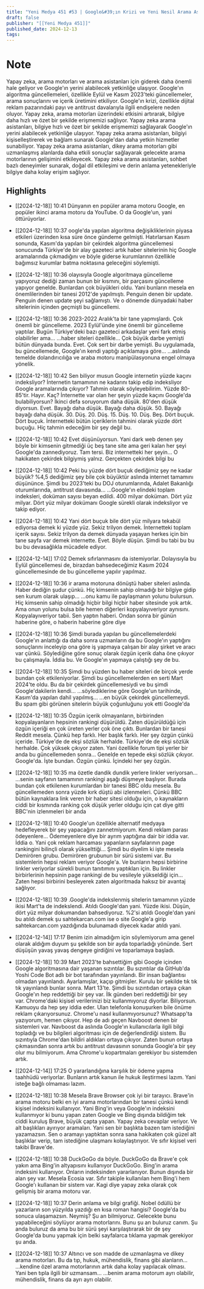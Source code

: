 ```yaml
---
title: "Yeni Medya 451 #53 | Google&#39;ın Krizi ve Yeni Nesil Arama Asistanları"
draft: false
publisher: "[[Yeni Medya 451]]"
published_date: 2024-12-13
tags:
---
```

# Note
 Yapay zeka, arama motorları ve arama asistanları için giderek daha önemli hale geliyor ve Google'ın yerini alabilecek yetkinliğe ulaşıyor.
Google'ın algoritma güncellemeleri, özellikle Eylül ve Kasım 2023'teki güncellemeler, arama sonuçlarını ve içerik üretimini etkiliyor.
Google'ın krizi, özellikle dijital reklam pazarındaki payı ve antitrust davalarıyla ilgili endişelere neden oluyor.
Yapay zeka, arama motorları üzerindeki etkisini artırarak, bilgiye daha hızlı ve özet bir şekilde erişmemizi sağlıyor.
Yapay zeka arama asistanları, bilgiye hızlı ve özet bir şekilde erişmemizi sağlayarak Google'ın yerini alabilecek yetkinliğe ulaşıyor.
Yapay zeka arama asistanları, bilgiyi kişiselleştirerek ve bağlam sunarak Google'dan daha yetkin hizmetler sunabiliyor.
Yapay zeka arama asistanları, dikey arama motorları gibi uzmanlaşmış alanlarda daha etkili sonuçlar sağlayarak gelecekte arama motorlarının gelişimini etkileyecek.
Yapay zeka arama asistanları, sohbet bazlı deneyimler sunarak, doğal dil etkileşimi ve derin anlama yetenekleriyle bilgiye daha kolay erişim sağlıyor.


## Highlights
* [[2024-12-18]] 10:41  Dünyanın en popüler arama motoru Google, en popüler ikinci arama motoru da YouTube. O da Google'un, yani öttürüyorlar.

* [[2024-12-18]] 10:37  oogle'da yapılan algoritma değişikliklerinin piyasa etkileri üzerinden kısa süre önce gündeme gelmişti. Hatırlarsan Kasım sonunda, Kasım'da yapılan bir çekirdek algoritma güncellemesi sonucunda Türkiye'de bir alay gazeteci artık haber sitelerinin hiç Google aramalarında çıkmadığını ve böyle giderse kurumlarının özellikle bağımsız kurumlar batma noktasına geleceğini söylemişti.

* [[2024-12-18]] 10:36  olayısıyla Google algoritmaya güncelleme yapıyoruz dediği zaman bunun bir kısmını, bir parçasını güncelleme yapıyor genelde. Bunlardan çok büyükleri oldu. Yani bunların mesela en önemlilerinden bir tanesi 2012'de yapılmıştı. Penguin denen bir update. Penguin denen update şeyi sağlamıştı. Ve o dönemde dünyadaki haber sitelerinin içinden geçmişti bu güncellemi.

* [[2024-12-18]] 10:36  2023-2022 Aralık'ta bir tane yapmışlardı. Çok önemli bir güncelleme. 2023 Eylül'ünde yine önemli bir güncelleme yaptılar. Bugün Türkiye'deki bazı gazeteci arkadaşlar yeni fark etmiş olabilirler ama... ...haber siteleri özellikle... Çok büyük darbe yemişti bütün dünyada bunda. Evet. Çok sert bir darbe yemişti. Bu uygulamada, bu güncellemede, Google'ın kendi yaptığı açıklamaya göre... ...aslında temelde dolandırıcılığa ve araba motoru manipülasyonuna engel olmaya yönelik.

* [[2024-12-18]] 10:42  Sen biliyor musun Google internetin yüzde kaçını indeksliyor? İnternetin tamamının ne kadarını takip edip indeksliyor Google aramalarında çıkıyor? Tahmin olarak söyleyebilirim. Yüzde 80-85'tir. Hayır. Kaç? İnternette var olan her şeyin yüzde kaçını Google'da bulabiliyorsun? İkinci defa soruyorum daha düşük. 80'den düşük diyorsun. Evet. Bayağı daha düşük. Bayağı daha düşük. 50. Bayağı bayağı daha düşük. 30. Düş. 20. Düş. 15. Düş. 10. Düş. Beş. Dört buçuk. Dört buçuk. İnternetteki bütün içeriklerin tahmini olarak yüzde dört buçuğu. Hiç tahmin edeceğim bir şey değil bu.

* [[2024-12-18]] 10:42  Evet düşünüyorsun. Yani dark web denen şey böyle bir kimsenin gitmediği üç beş tane site ama geri kalan her şeyi Google'da zannediyoruz. Tam tersi. Biz internetteki her şeyin... O hakikaten çekirdek bilgiymiş yalnız. Gerçekten çekirdek bilgi bu

* [[2024-12-18]] 10:42  Peki bu yüzde dört buçuk dediğimiz şey ne kadar büyük? %4,5 dediğimiz şey bile çok büyüktür aslında internet tamamını düşününce. Şimdi bu 2023'teki bu DOJ oturumlarında, Adalet Bakanlığı oturumlarında, antitrust davasında... ...Google'ın elindeki toplam indeksleri, doküman sayısı beyan edildi. 400 milyar doküman. Dört yüz milyar. Dört yüz milyar dokümanı Google sürekli olarak indeksliyor ve takip ediyor.

* [[2024-12-18]] 10:42  Yani dört buçuk bile dört yüz milyara tekabül ediyorsa demek ki yüzde yüz. Sekiz trilyon demek. İnternetteki toplam içerik sayısı. Sekiz trilyon da demek dünyada yaşayan herkes için bin tane sayfa var demek internette. Evet. Böyle düşün. Şimdi bu tabi bu bu bu bu devasağlıkla mücadele ediyor.

* [[2024-12-14]] 17:02  Demek sıfırlanmasını da istemiyorlar. Dolayısıyla bu Eylül güncellemesi de, birazdan bahsedeceğimiz Kasım 2024 güncellemesinde de bu güncelleme yapılır yapılmaz.

* [[2024-12-18]] 10:36  ir arama motoruna dönüştü haber siteleri aslında. Haber dediğin şudur çünkü. Hiç kimsenin sahip olmadığı bir bilgiye gidip sen kurum olarak ulaşıp... ...onu kamu ile paylaşmanın yolunu bulursun. Hiç kimsenin sahip olmadığı hiçbir bilgi hiçbir haber sitesinde yok artık. Ama onun yolunu bulsa bile hemen diğerleri kopyalayıveriyor aynısını. Kopyalayıveriyor tabii. Sen yaptın haberi. Ondan sonra bir günün haberine göre, o haberin haberine göre diye

* [[2024-12-18]] 10:36  Şimdi burada yapılan bu güncellemelerdeki Google'ın anlattığı da daha sonra uzmanların da bu Google'ın yaptığını sonuçlarını inceleyip ona göre iş yapmaya çalışan bir alay şirket ve aracı var çünkü. Söylediğine göre sonuç olarak özgün içerik daha öne çıkıyor bu çalışmayla. İddia bu. Ve Google'ın yapmaya çalıştığı şey de bu.

* [[2024-12-18]] 10:35  Şimdi bu yüzden bu haber siteleri de birçok yerde bundan çok etkileniyorlar. Şimdi bu güncellemelerden en serti Mart 2024'te oldu. Bu da bir çekirdek güncellemesiydi ve bu şimdi Google'dakilerin kendi... ...söylediklerine göre Google'un tarihinde, Kasım'da yapılan dahil yapılmış... ...en büyük çekirdek güncellemeydi. Bu spam gibi görünen sitelerin büyük çoğunluğunu yok etti Google'da

* [[2024-12-18]] 10:35  Özgün içerik olmayanların, birbirinden kopyalayanların hepsinin rankingi düşürüldü. Zaten düşürüldüğü için özgün içeriği en çok üreten yerler çok öne çıktı. Bunlardan bir tanesi Reddit mesela. Çünkü hep farklı. Her başlık farklı. Her şey özgün çünkü içeride. Türkiye'de de ekşi sözlük herhalde. Türkiye'de de ekşi sözlük herhalde. Çok yüksek çıkıyor zaten. Yani özellikle forum tipi yerler bir anda bu güncellemeden sonra... Genelde en tepede ekşi sözlük çıkıyor. Google'da. İşte bundan. Özgün çünkü. İçindeki her şey özgün.

* [[2024-12-18]] 10:35  ma özetle dandik dundik yerlere linkler veriyorsan... ...senin sayfanın tamamının rankingi aşağı düşmeye başlıyor. Burada bundan çok etkilenen kurumlardan bir tanesi BBC oldu mesela. Bu güncellemeden sonra yüzde kırk düştü abi izlenmeleri. Çünkü BBC bütün kaynaklara link veren bir haber sitesi olduğu için, o kaynakların ciddi bir kısmında ranking çok düşük yerler olduğu için çat diye gitti BBC'nin izlenmeleri bir anda

* [[2024-12-18]] 10:40  Google'un özellikle alternatif medyaya hedefleyerek bir şey yapacağını zannetmiyorum. Kendi reklam parası ödeyenlere... Ödemeyenlere diye bir ayrım yaptığına dair bir iddia var. İddia o. Yani çok reklam harcaması yapanların sayfalarının page rankingini bilinçli olarak yükselttiği... Şimdi bu diyelim ki işte mesela Demirören grubu. Demirören grubunun bir sürü sistemi var. Bu sistemlerin hepsi reklam veriyor Google'a. Ve bunların hepsi birbirine linkler veriyorlar sürekli bunun tanıtımını yaptıkları için. Bu linkler birbirlerinin hepsinin page rankingi de bu vesileyle yükseldiği için... Zaten hepsi birbirini besleyerek zaten algoritmada haksız bir avantaj sağlıyor.

* [[2024-12-18]] 10:39  .Google'da indekslenmiş sitelerin tamamının yüzde ikisi Mart'ta de indekslendi. Atıldı Google'dan yani. Yüzde ikisi. Düşün, dört yüz milyar dokumandan bahsediyoruz. %2'si atıldı Google'dan yani bu atıldı demek şu sahtekarcan.com ise o site Google'a girip sahtekarcan.com yazdığında bulunamadı diyecek kadar atıldı yani.

* [[2024-12-14]] 17:17  Benim izin almadığım için söylemiyorum ama genel olarak aldığım duyum şu şekilde son bir ayda toparladığı yönünde. Sert düşüşün yavaş yavaş dengeye girdiğini ve toparlamaya başladı.

* [[2024-12-18]] 10:39  Mart 2023'te bahsettiğim gibi Google içinden Google algoritmasına dair yaşanan sızıntılar. Bu sızıntılar da GitHub'da Yoshi Code Bot adlı bir bot tarafından yayınlandı. Bir insan bağlantısı olmadan yayınlandı. Ayarlamışlar, kaçıp gitmişler. Kurulu bir şekilde tık tık tık yayınlandı bunlar sonra. Mart 13'te. Şimdi bu sızıntıdan ortaya çıkan Google'ın hep reddettiği bir şey var. İlk günden beri reddettiği bir şey var. Chrome'daki kişisel verilerinizi biz kullanmıyoruz diyorlar. Biliyorsun. Kamuoyu da hep şey iddia eder. Ulan telefonla konuşurken bile önüme reklam çıkarıyorsunuz. Chrome'u nasıl kullanmıyorsunuz? Whatsapp'ta yazıyorum, hemen çıkıyor. Hep de adı geçen Navboost denen bir sistemleri var. Navboost da aslında Google'ın kullanıcılarla ilgili bilgi topladığı ve bu bilgileri algoritması için de değerlendirdiği sistem. Bu sızıntıyla Chrome'dan bildiri aldıkları ortaya çıkıyor. Zaten bunun ortaya çıkmasından sonra artık bu antitrust davasının sonunda Google'a bir şey olur mu bilmiyorum. Ama Chrome'u kopartmaları gerekiyor bu sistemden artık.

* [[2024-12-14]] 17:25  O yararlandığına karşılık bir ödeme yapma taahhüdü veriyorlar. Bunların artık kanun ile hukuk ileştirmesi lazım. Yani isteğe bağlı olmaması lazım.

* [[2024-12-18]] 10:38  Mesela Brave Browser çok iyi bir tarayıcı. Brave'in arama motoru belki en iyi arama motorlarından bir tanesi çünkü kendi kişisel indeksini kullanıyor. Yani Bing'in veya Google'ın indeksini kullanmıyor ki bunu yapan zaten Google ve Bing dışında bildiğim tek ciddi kuruluş Brave, büyük çapta yapan. Yapay zeka cevaplar veriyor. Ve alt başlıkları ayırıyor aramaları. Yani sen bir başlıkta bazen tam istediğini yazamazsın. Sen o aramayı yaptıktan sonra sana hakikaten çok güzel alt başlıklar verip, tam istediğine ulaşmanı kolaylaştırıyor. Ve sıfır kişisel veri takibi Brave'de.

* [[2024-12-18]] 10:38  DuckGoGo da böyle. DuckGoGo da Brave'e çok yakın ama Bing'in altyapısını kullanıyor DuckGoGo. Bing'in arama indeksini kullanıyor. Onların indeksinden yararlanıyor. Bunun dışında bir alan şey var. Mesela Ecosia var. Sıfır takiple kullanılan hem Bing'i hem Google'ı kullanan bir sistem var. Kagi diye yapay zeka olarak çok gelişmiş bir arama motoru var.

* [[2024-12-18]] 10:37  Derin anlama ve bilgi grafiği. Nobel ödüllü bir yazarların son yüzyılda yazdığı en kısa roman hangisi? Google'da bu sonuca ulaşamazsın. Neymiş? Şu an bilmiyoruz. Gelecekte bunu yapabileceğini söylüyor arama motorlarını. Bunu şu an buluruz canım. Şu anda buluruz da ama bu bir sürü şeyi karşılaştırarak bir de şey Google'da bunu yapmak için belki sayfalarca tıklama yapmak gerekiyor şu anda.

* [[2024-12-18]] 10:37  Altıncı ve son madde de uzmanlaşma ve dikey arama motorları. Bu da tıp, hukuk, mühendislik, finans gibi alanların... ...kendine özel arama motorlarının artık daha kolay yapılacak olması. Yani ben tıpla ilgili bir uzmansam... ...benim arama motorum ayrı olabilir, mühendislik, finans da ayrı ayrı olabilir.

